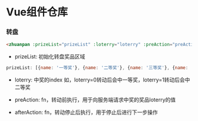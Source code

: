 # Vue组件仓库

### 转盘
```html
<zhuanpan :prizeList="prizeList" :loterry="loterry" :preAction="preAction" :afterAction="afterAction"></zhuanpan>
```
* prizeList: 初始化转盘奖品区域
```js
prizeList: [{name: '一等奖'}, {name: '二等奖'}, {name: '三等奖'}, {name: '四等奖'}, {name: '五等奖'}, {name: '六等奖'}, {name: '七等奖'}, {name: '八等奖'}, {name: '九等奖'}, {name: '十等奖'}]
```
* loterry: 中奖的index 如，loterry=0转动后会中一等奖，loterry=1转动后会中二等奖

* preAction: fn，转动前执行，用于向服务端请求中奖的奖品loterry的值

* afterAction: fn，转动停止后执行，用于停止后进行下一步操作
